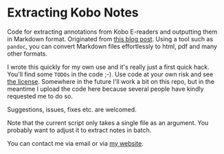 # Extracting Kobo Notes

Code for extracting annotations from Kobo E-readers and outputting them in Markdown format. 
Originated from [this blog post](https://www.edwinwenink.xyz/posts/33-epub_annotation_export/).
Using a tool such as `pandoc`, you can convert Markdown files effortlessly to html, pdf and many other formats.


I wrote this quickly for my own use and it's really just a first quick hack. 
You'll find some `TODOs` in the code ;-).
Use code at your own risk and see [the license](./LICENSE).
Somewhere in the future I'll work a bit on this repo, but in the meantime I upload the code here because several people have kindly requested me to do so.

Suggestions, issues, fixes etc. are welcomed.

Note that the current script only takes a single file as an argument.
You probably want to adjust it to extract notes in batch.

You can contact me via email or via [my website](https://www.edwinwenink.xyz/posts/33-epub_annotation_export/).
